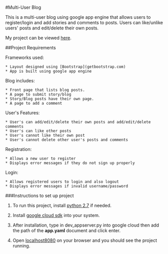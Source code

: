#Multi-User Blog

This is a multi-user blog using google app engine that allows users to register/login and add stories and comments to posts. Users can like/unlike users' posts and edit/delete their own posts.

My project can be viewed [here](https://shareyourstory-2017.appspot.com).

##Project Requirements

Frameworks used:

	* Layout designed using [Bootstrap](getbootstrap.com)
	* App is built using google app engine

Blog includes:

    * Front page that lists blog posts.
    * A page to submit story/blog
    * Story/Blog posts have their own page.
    * A page to add a comment

User's Features:

	* User's can add/edit/delete their own posts and add/edit/delete comments
	* User's can like other posts
	* User's cannot like their own post
	* User's cannot delete other user's posts and comments

Registration:

    * Allows a new user to register
    * Displays error messages if they do not sign up properly

Login:

    * Allows registered users to login and also logout
    * Displays error messages if invalid username/password


###Instructions to set up project

1. To run this project, install [python 2.7](https://www.python.org/download/releases/2.7/) if needed. 

2. Install [google cloud sdk](https://cloud.google.com/?utm_source=yahoo&utm_medium=cpc&utm_campaign=2017-q1-cloud-na-gcp-bkws-freetrial-en) into your system.

3. After installation, type in dev_appserver.py into google cloud then add the path of the **app.yaml** document and click enter.

4. Open [localhost8080](http://localhost:8080/) on your browser and you should see the project running. 
